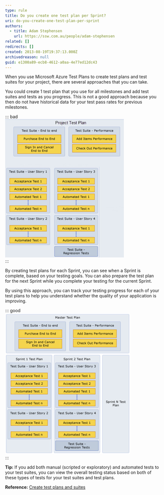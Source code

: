 ```yaml
---
type: rule
title: Do you create one test plan per Sprint?
uri: do-you-create-one-test-plan-per-sprint
authors:
  - title: Adam Stephensen
    url: https://ssw.com.au/people/adam-stephensen
related: []
redirects: []
created: 2013-08-19T19:37:13.000Z
archivedreason: null
guid: e1300a89-ecb8-4612-a0aa-4e77ed12dc43
---
```


When you use Microsoft Azure Test Plans to create test plans and test suites for your project, there are several approaches that you can take.  

<!--endintro-->

You could create 1 test plan that you use for all milestones and add test suites and tests as you progress. This is not a good approach because you then do not have historical data for your test pass rates for previous milestones.

::: bad  
![Figure: Bad Example – no historical data for your test pass rates for previous milestones](project-test-plan-bad.jpg)  
:::

By creating test plans for each Sprint, you can see when a Sprint is complete, based on your testing goals. You can also prepare the test plan for the next Sprint while you complete your testing for the current Sprint.

By using this approach, you can track your testing progress for each of your test plans to help you understand whether the quality of your application is improving.

::: good  
![Figure: Good Example -  Create test plans based on your testing goals for a specific Sprint](project-test-plan-good.jpg)  
:::

**Tip:** If you add both manual (scripted or exploratory) and automated tests to your test suites, you can view the overall testing status based on both of these types of tests for your test suites and test plans.

**Reference:** [Create test plans and suites](https://docs.microsoft.com/en-us/azure/devops/test/create-a-test-plan?view=azure-devops)

